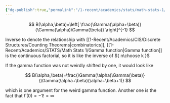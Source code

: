 ```yaml
---
{"dg-publish":true,"permalink":"/1-recent/academics/stats/math-stats-1/beta-function/","created":"2024-11-28T16:16:09.574-05:00","updated":"2025-07-07T16:15:24.426-04:00"}
---
```



$$
B(\alpha,\beta)=\left[ \frac{\Gamma(\alpha+\beta)}{\Gamma(\alpha)\Gamma(\beta)} \right]^{-1}
$$

Inverse to denote the relationship with [[1-Recent/Academics/CIS/Discrete Structures/Counting Theorems\|combinatorics]], [[1-Recent/Academics/STATS/Math Stats 1/Gamma function\|Gamma function]] is the continuous factorial, so it is like the inverse of ${ n\choose k }$ 

If the gamma function was not weirdly shifted by one, it would look like

$$
B(\alpha,\beta)=\frac{\Gamma(\alpha)\Gamma(\beta)}{\Gamma(\alpha+\beta)(\alpha+\beta+1)}
$$

which is one argument for the weird gamma function. Another one is the fact that $\Gamma(0)=-1!=\infty$
